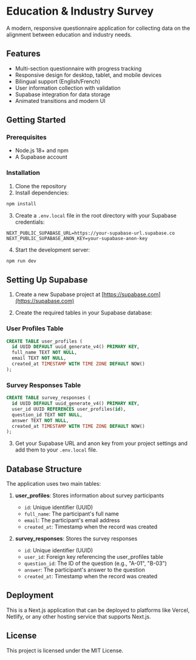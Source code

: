 # Education & Industry Survey

A modern, responsive questionnaire application for collecting data on the alignment between education and industry needs.

## Features

- Multi-section questionnaire with progress tracking
- Responsive design for desktop, tablet, and mobile devices
- Bilingual support (English/French)
- User information collection with validation
- Supabase integration for data storage
- Animated transitions and modern UI

## Getting Started

### Prerequisites

- Node.js 18+ and npm
- A Supabase account

### Installation

1. Clone the repository
2. Install dependencies:

```bash
npm install
```

3. Create a `.env.local` file in the root directory with your Supabase credentials:

```
NEXT_PUBLIC_SUPABASE_URL=https://your-supabase-url.supabase.co
NEXT_PUBLIC_SUPABASE_ANON_KEY=your-supabase-anon-key
```

4. Start the development server:

```bash
npm run dev
```

## Setting Up Supabase

1. Create a new Supabase project at [https://supabase.com](https://supabase.com)

2. Create the required tables in your Supabase database:

### User Profiles Table

```sql
CREATE TABLE user_profiles (
  id UUID DEFAULT uuid_generate_v4() PRIMARY KEY,
  full_name TEXT NOT NULL,
  email TEXT NOT NULL,
  created_at TIMESTAMP WITH TIME ZONE DEFAULT NOW()
);
```

### Survey Responses Table

```sql
CREATE TABLE survey_responses (
  id UUID DEFAULT uuid_generate_v4() PRIMARY KEY,
  user_id UUID REFERENCES user_profiles(id),
  question_id TEXT NOT NULL,
  answer TEXT NOT NULL,
  created_at TIMESTAMP WITH TIME ZONE DEFAULT NOW()
);
```

3. Get your Supabase URL and anon key from your project settings and add them to your `.env.local` file.

## Database Structure

The application uses two main tables:

1. **user_profiles**: Stores information about survey participants
   - `id`: Unique identifier (UUID)
   - `full_name`: The participant's full name
   - `email`: The participant's email address
   - `created_at`: Timestamp when the record was created

2. **survey_responses**: Stores the survey responses
   - `id`: Unique identifier (UUID)
   - `user_id`: Foreign key referencing the user_profiles table
   - `question_id`: The ID of the question (e.g., "A-01", "B-03")
   - `answer`: The participant's answer to the question
   - `created_at`: Timestamp when the record was created

## Deployment

This is a Next.js application that can be deployed to platforms like Vercel, Netlify, or any other hosting service that supports Next.js.

## License

This project is licensed under the MIT License.
